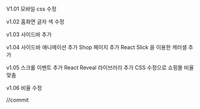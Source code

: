 V1.01
모바일 css 수정

v1.02
홈화면 글자 색 수정

v1.03
사이드바 추가

v1.04
사이드바 애니메이션 추가
Shop 페이지 추가
React Slick 을 이용한 캐러셀 추가

v1.05
스크롤 이벤트 추가 React Reveal 라이브러리 추가
CSS 수정으로 쇼핑몰 비율 맞춤

v1.06
비율 수정

//commit
